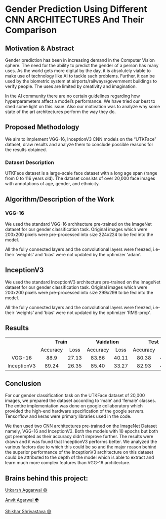 # Gender Prediction Using Different CNN ARCHITECTURES And Their Comparison

## Motivation & Abstract

Gender prediction has been in increasing demand in the Computer Vision sphere. The need for the ability to predict the gender of a person has many uses. As the world gets more digital by the day, it is absolutely viable to make use of technology like AI to tackle such problems. Further, it can be used by the biometric system at airports/railways/government buildings to verify people. The uses are limited by creativity and imagination.

In the AI community there are no certain guidelines regarding how hyperparameters affect a model’s performance. We have tried our best to shed some light on this issue. Also our motivation was to analyze why some state of the art architectures perform the way they do.


## Proposed Methodology

We aim to implement VGG-16, InceptionV3 CNN models on the “UTKFace” dataset, draw results and analyze them to conclude possible reasons for the results obtained. 

### Dataset Description
UTKFace dataset is a large-scale face dataset with a long age span (range from 0 to 116 years old). The dataset consists of over 20,000 face images with annotations of age, gender, and ethnicity.

## Algorithm/Description of the Work

### VGG-16
We used the standard VGG-16 architecture pre-trained on the ImageNet dataset for our gender classification task. Original images which were 200x200 pixels were pre-processed into size 224x224 to be fed into the model. 

All the fully connected layers and the convolutional layers were freezed, i.e- their ‘weights’ and ‘bias’  were not updated by the optimizer ‘adam’.

## InceptionV3
We used the standard InceptionV3 architecture pre-trained on the ImageNet dataset for our gender classification task. Original images which were 200x200 pixels were pre-processed into size 299x299 to be fed into the model. 

All the fully connected layers and the convolutional layers were freezed, i.e- their ‘weights’ and ‘bias’  were not updated by the optimizer ‘RMS-prop’.

## Results
<table>
  
  <tr align="center">
    <th></th>
    <th colspan="2">Train</th> 
    <th colspan="2">Vaidation</th> 
    <th colspan="2">Test</th> 
  </tr>
  <tr align="center">
    <td></td>
    <td>Accuracy</td> 
    <td>Loss</td>
    <td>Accuracy</td> 
    <td>Loss</td>
    <td>Accuracy</td> 
    <td>Loss</td>
  </tr>
  <tr align="center">
    <td>VGG-16</td>
    <td>88.9</td> 
    <td>27.13</td>
    <td>83.86</td> 
    <td>40.11</td>
    <td>80.38</td> 
    <td>48.19</td>
  </tr>
  <tr align="center">
    <td>InceptionV3</td>
    <td>89.24</td> 
    <td>26.35</td>
    <td>85.40</td> 
    <td>33.27</td>
    <td>82.93</td> 
    <td>40.51</td>
  </tr>
</table>

## Conclusion

For our gender classification task on the UTKFace dataset of 20,000 images, we prepared the dataset according to ‘male’ and ‘female’ classes. 
The entire implementation was done on google collaboratory which provided the high-end hardware specification of the google servers.
Tensorflow and keras were primary libraries used in the code.

We then used two CNN architectures pre-trained on the ImageNet Dataset namely, VGG-16 and InceptionV3. Both the models with 10 epochs but both got preempted as their accuracy didn’t improve further. The results were drawn and it was found that InceptionV3 performs better. We analyzed the various factors due to which this could be so and the major reason behind the superior performance of the InceptionV3 architecture on this dataset could be attributed to the depth of the model which is able to extract and learn much more complex features than VGG-16 architecture.



## Brains behind this project:

<a href="https://github.com/utkarsh-crypto">Utkarsh Aggarwal :smile: </a>

<a href="https://github.com/anvit1618"> Anvit Agarwal 👽 </a>

<a href="https://github.com/shikhar-shri"> Shikhar Shrivastava :smile: </a>



